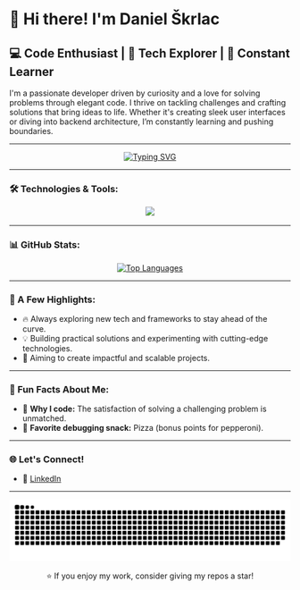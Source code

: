 # 👋 Hi there! I'm Daniel Škrlac

## 💻 Code Enthusiast | 🚀 Tech Explorer | 🌟 Constant Learner

I'm a passionate developer driven by curiosity and a love for solving problems through elegant code. I thrive on tackling challenges and crafting solutions that bring ideas to life. Whether it's creating sleek user interfaces or diving into backend architecture, I’m constantly learning and pushing boundaries.

---

<div align="center">
  <a href="https://www.youtube.com/watch?v=dQw4w9WgXcQ">
    <img src="https://readme-typing-svg.herokuapp.com?font=Fira+Code&size=24&duration=4000&pause=500&color=FF5733&center=true&vCenter=true&width=450&lines=Passionate+about+coding;Problem-solver+extraordinaire;Turning+ideas+into+reality;Lifelong+tech+explorer+%F0%9F%9A%80" alt="Typing SVG">
  </a>
</div>

---

### 🛠️ Technologies & Tools:

<div align="center">
  <a href="https://www.youtube.com/watch?v=dQw4w9WgXcQ">
    <img src="https://skillicons.dev/icons?i=git,mongodb,mysql,postgres,nodejs,nestjs,python,spring,java,c,cpp,cs,html,css,bootstrap,js,react,figma,kotlin,angular,swift,dotnet,typescript,sqlite,npm" />
  </a>
</div>

---

### 📊 GitHub Stats:

<div align="center">
  <a href="https://github.com/dskrlac274">
    <img height="180em" src="https://github-readme-stats.vercel.app/api/top-langs/?username=dskrlac274&layout=compact&theme=radical&hide_title=true&langs_count=8" alt="Top Languages" />
  </a>
</div>

---

### 🎯 A Few Highlights:
- 🔥 Always exploring new tech and frameworks to stay ahead of the curve.
- 💡 Building practical solutions and experimenting with cutting-edge technologies.
- 🌟 Aiming to create impactful and scalable projects.

---

### 💬 Fun Facts About Me:
- 🚀 **Why I code:** The satisfaction of solving a challenging problem is unmatched.
- 🍕 **Favorite debugging snack:** Pizza (bonus points for pepperoni).

---

### 🌐 Let's Connect!

- 💼 [LinkedIn](https://www.linkedin.com/in/daniel-skrlac)

---

<p align="center">
  <img src="https://raw.githubusercontent.com/Platane/snk/output/github-contribution-grid-snake.svg" alt="Snake animation" />
</p>

<p align="center">⭐️ If you enjoy my work, consider giving my repos a star!</p>

